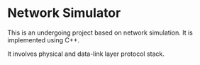 # Network Simulator
This is an undergoing project based on network simulation.
It is implemented using C++.

It involves physical and data-link layer protocol stack.
